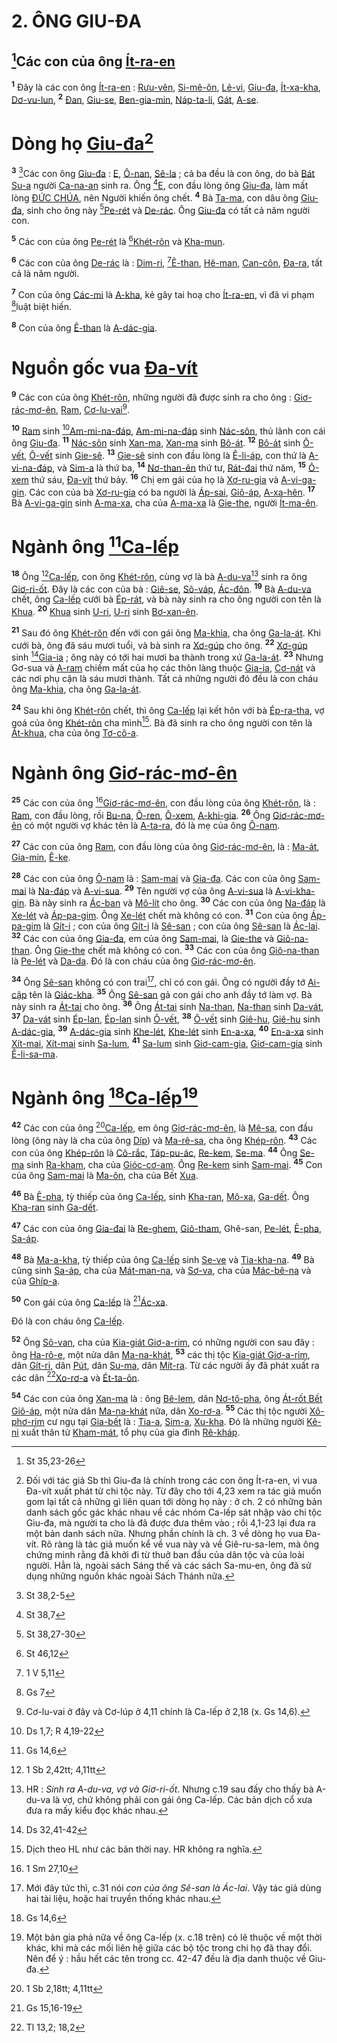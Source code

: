 # 2. ÔNG GIU-ĐA

## [^1@-89bee7ae-b70d-4fcb-9c7c-e5d1c745c6b7]Các con của ông [Ít-ra-en]()
<sup><b>1</b></sup> Đây là các con ông [Ít-ra-en]() : [Rưu-vên](), [Si-mê-ôn](), [Lê-vi](), [Giu-đa](), [Ít-xa-kha](), [Dơ-vu-lun](), <sup><b>2</b></sup> [Đan](), [Giu-se](), [Ben-gia-min](), [Náp-ta-li](), [Gát](), [A-se]().

# Dòng họ [Giu-đa]()[^1-89bee7ae-b70d-4fcb-9c7c-e5d1c745c6b7]
<sup><b>3</b></sup> [^2@-89bee7ae-b70d-4fcb-9c7c-e5d1c745c6b7]Các con ông [Giu-đa]() : [E](), [Ô-nan](), [Sê-la]() ; cả ba đều là con ông, do bà [Bát Su-a]() người [Ca-na-an]() sinh ra. Ông [^3@-89bee7ae-b70d-4fcb-9c7c-e5d1c745c6b7][E](), con đầu lòng ông [Giu-đa](), làm mất lòng [ĐỨC CHÚA](), nên Người khiến ông chết. <sup><b>4</b></sup> Bà [Ta-ma](), con dâu ông [Giu-đa](), sinh cho ông này [^4@-89bee7ae-b70d-4fcb-9c7c-e5d1c745c6b7][Pe-rét]() và [De-rác](). Ông [Giu-đa]() có tất cả năm người con.

<sup><b>5</b></sup> Các con của ông [Pe-rét]() là [^5@-89bee7ae-b70d-4fcb-9c7c-e5d1c745c6b7][Khét-rôn]() và [Kha-mun]().

<sup><b>6</b></sup> Các con của ông [De-rác]() là : [Dim-ri](), [^6@-89bee7ae-b70d-4fcb-9c7c-e5d1c745c6b7][Ê-than](), [Hê-man](), [Can-côn](), [Đa-ra](), tất cả là năm người.

<sup><b>7</b></sup> Con của ông [Các-mi]() là [A-kha](), kẻ gây tai hoạ cho [Ít-ra-en](), vì đã vi phạm [^7@-89bee7ae-b70d-4fcb-9c7c-e5d1c745c6b7]luật biệt hiến.

<sup><b>8</b></sup> Con của ông [Ê-than]() là [A-dác-gia]().

# Nguồn gốc vua [Đa-vít]()
<sup><b>9</b></sup> Các con của ông [Khét-rôn](), những người đã được sinh ra cho ông : [Giơ-rác-mơ-ên](), [Ram](), [Cơ-lu-vai]()[^2-89bee7ae-b70d-4fcb-9c7c-e5d1c745c6b7].

<sup><b>10</b></sup> [Ram]() sinh [^8@-89bee7ae-b70d-4fcb-9c7c-e5d1c745c6b7][Am-mi-na-đáp](), [Am-mi-na-đáp]() sinh [Nác-sôn](), thủ lãnh con cái ông [Giu-đa](). <sup><b>11</b></sup> [Nác-sôn]() sinh [Xan-ma](), [Xan-ma]() sinh [Bô-át](). <sup><b>12</b></sup> [Bô-át]() sinh [Ô-vết](), [Ô-vết]() sinh [Gie-sê](). <sup><b>13</b></sup> [Gie-sê]() sinh con đầu lòng là [Ê-li-áp](), con thứ là [A-vi-na-đáp](), và [Sim-a]() là thứ ba, <sup><b>14</b></sup> [Nơ-than-ên]() thứ tư, [Rát-đai]() thứ năm, <sup><b>15</b></sup> [Ô-xem]() thứ sáu, [Đa-vít]() thứ bảy. <sup><b>16</b></sup> Chị em gái của họ là [Xơ-ru-gia]() và [A-vi-ga-gin](). Các con của bà [Xơ-ru-gia]() có ba người là [Áp-sai](), [Giô-áp](), [A-xa-hên](). <sup><b>17</b></sup> Bà [A-vi-ga-gin]() sinh [A-ma-xa](), cha của [A-ma-xa]() là [Gie-the](), người [Ít-ma-ên]().

# Ngành ông [^9@-89bee7ae-b70d-4fcb-9c7c-e5d1c745c6b7][Ca-lếp]()
<sup><b>18</b></sup> Ông [^10@-89bee7ae-b70d-4fcb-9c7c-e5d1c745c6b7][Ca-lếp](), con ông [Khét-rôn](), cùng vợ là bà [A-du-va]()[^3-89bee7ae-b70d-4fcb-9c7c-e5d1c745c6b7] sinh ra ông [Giơ-ri-ốt](). Đây là các con của bà : [Giê-se](), [Sô-váp](), [Ác-đôn](). <sup><b>19</b></sup> Bà [A-du-va]() chết, ông [Ca-lếp]() cưới bà [Ép-rát](), và bà này sinh ra cho ông người con tên là [Khua](). <sup><b>20</b></sup> [Khua]() sinh [U-ri](), [U-ri]() sinh [Bơ-xan-ên]().

<sup><b>21</b></sup> Sau đó ông [Khét-rôn]() đến với con gái ông [Ma-khia](), cha ông [Ga-la-át](). Khi cưới bà, ông đã sáu mươi tuổi, và bà sinh ra [Xơ-gúp]() cho ông. <sup><b>22</b></sup> [Xơ-gúp]() sinh [^11@-89bee7ae-b70d-4fcb-9c7c-e5d1c745c6b7][Gia-ia]() ; ông này có tới hai mươi ba thành trong xứ [Ga-la-át](). <sup><b>23</b></sup> Nhưng Gơ-sua và [A-ram]() chiếm mất của họ các thôn làng thuộc [Gia-ia](), [Cơ-nát]() và các nơi phụ cận là sáu mươi thành. Tất cả những người đó đều là con cháu ông [Ma-khia](), cha ông [Ga-la-át]().

<sup><b>24</b></sup> Sau khi ông [Khét-rôn]() chết, thì ông [Ca-lếp]() lại kết hôn với bà [Ép-ra-tha](), vợ goá của ông [Khét-rôn]() cha mình[^4-89bee7ae-b70d-4fcb-9c7c-e5d1c745c6b7]. Bà đã sinh ra cho ông người con tên là [Át-khua](), cha của ông [Tơ-cô-a]().

# Ngành ông [Giơ-rác-mơ-ên]()
<sup><b>25</b></sup> Các con của ông [^12@-89bee7ae-b70d-4fcb-9c7c-e5d1c745c6b7][Giơ-rác-mơ-ên](), con đầu lòng của ông [Khét-rôn](), là : [Ram](), con đầu lòng, rồi [Bu-na](), [Ô-ren](), [Ô-xem](), [A-khi-gia](). <sup><b>26</b></sup> Ông [Giơ-rác-mơ-ên]() có một người vợ khác tên là [A-ta-ra](), đó là mẹ của ông [Ô-nam]().

<sup><b>27</b></sup> Các con của ông [Ram](), con đầu lòng của ông [Giơ-rác-mơ-ên](), là : [Ma-át](), [Gia-min](), [Ê-ke]().

<sup><b>28</b></sup> Các con của ông [Ô-nam]() là : [Sam-mai]() và [Gia-đa](). Các con của ông [Sam-mai]() là [Na-đáp]() và [A-vi-sua](). <sup><b>29</b></sup> Tên người vợ của ông [A-vi-sua]() là [A-vi-kha-gin](). Bà này sinh ra [Ác-ban]() và [Mô-lít]() cho ông. <sup><b>30</b></sup> Các con của ông [Na-đáp]() là [Xe-lét]() và [Áp-pa-gim](). Ông [Xe-lét]() chết mà không có con. <sup><b>31</b></sup> Con của ông [Áp-pa-gim]() là [Gít-i]() ; con của ông [Gít-i]() là [Sê-san]() ; con của ông [Sê-san]() là [Ác-lai](). <sup><b>32</b></sup> Các con của ông [Gia-đa](), em của ông [Sam-mai](), là [Gie-the]() và [Giô-na-than](). Ông [Gie-the]() chết mà không có con. <sup><b>33</b></sup> Các con của ông [Giô-na-than]() là [Pe-lét]() và [Da-da](). Đó là con cháu của ông [Giơ-rác-mơ-ên]().

<sup><b>34</b></sup> Ông [Sê-san]() không có con trai[^5-89bee7ae-b70d-4fcb-9c7c-e5d1c745c6b7], chỉ có con gái. Ông có người đầy tớ [Ai-cập]() tên là [Giác-kha](). <sup><b>35</b></sup> Ông [Sê-san]() gả con gái cho anh đầy tớ làm vợ. Bà này sinh ra [Át-tai]() cho ông. <sup><b>36</b></sup> Ông [Át-tai]() sinh [Na-than](), [Na-than]() sinh [Da-vát](), <sup><b>37</b></sup> [Da-vát]() sinh [Ép-lan](), [Ép-lan]() sinh [Ô-vết](), <sup><b>38</b></sup> [Ô-vết]() sinh [Giê-hu](), [Giê-hu]() sinh [A-dác-gia](), <sup><b>39</b></sup> [A-dác-gia]() sinh [Khe-lét](), [Khe-lét]() sinh [En-a-xa](), <sup><b>40</b></sup> [En-a-xa]() sinh [Xít-mai](), [Xít-mai]() sinh [Sa-lum](), <sup><b>41</b></sup> [Sa-lum]() sinh [Giơ-cam-gia](), [Giơ-cam-gia]() sinh [Ê-li-sa-ma]().

# Ngành ông [^13@-89bee7ae-b70d-4fcb-9c7c-e5d1c745c6b7][Ca-lếp]()[^6-89bee7ae-b70d-4fcb-9c7c-e5d1c745c6b7]
<sup><b>42</b></sup> Các con của ông [^14@-89bee7ae-b70d-4fcb-9c7c-e5d1c745c6b7][Ca-lếp](), em ông [Giơ-rác-mơ-ên](), là [Mê-sa](), con đầu lòng (ông này là cha của ông [Díp]()) và [Ma-rê-sa](), cha ông [Khép-rôn](). <sup><b>43</b></sup> Các con của ông [Khép-rôn]() là [Cô-rắc](), [Táp-pu-ác](), [Re-kem](), [Se-ma](). <sup><b>44</b></sup> Ông [Se-ma]() sinh [Ra-kham](), cha của [Gióc-cơ-am](). Ông [Re-kem]() sinh [Sam-mai](). <sup><b>45</b></sup> Con của ông [Sam-mai]() là [Ma-ôn](), cha của Bết [Xua]().

<sup><b>46</b></sup> Bà [Ê-pha](), tỳ thiếp của ông [Ca-lếp](), sinh [Kha-ran](), [Mô-xa](), [Ga-dết](). Ông [Kha-ran]() sinh [Ga-dết]().

<sup><b>47</b></sup> Các con của ông [Gia-đai]() là [Re-ghem](), [Giô-tham](), Ghê-san, [Pe-lét](), [Ê-pha](), [Sa-áp]().

<sup><b>48</b></sup> Bà [Ma-a-kha](), tỳ thiếp của ông [Ca-lếp]() sinh [Se-ve]() và [Tia-kha-na](). <sup><b>49</b></sup> Bà cũng sinh [Sa-áp](), cha của [Mát-man-na](), và [Sơ-va](), cha của [Mác-bê-na]() và của [Ghíp-a]().

<sup><b>50</b></sup> Con gái của ông [Ca-lếp]() là [^15@-89bee7ae-b70d-4fcb-9c7c-e5d1c745c6b7][Ác-xa]().

Đó là con cháu ông [Ca-lếp]().

<sup><b>52</b></sup> Ông [Sô-van](), cha của [Kia-giát Giơ-a-rim](), có những người con sau đây : ông [Ha-rô-e](), một nửa dân [Ma-na-khát](), <sup><b>53</b></sup> các thị tộc [Kia-giát Giơ-a-rim](), dân [Gít-ri](), dân [Pút](), dân [Su-ma](), dân [Mít-ra](). Từ các người ấy đã phát xuất ra các dân [^17@-89bee7ae-b70d-4fcb-9c7c-e5d1c745c6b7][Xo-rơ-a]() và [Ét-ta-ôn]().

<sup><b>54</b></sup> Các con của ông [Xan-ma]() là : ông [Bê-lem](), dân [Nơ-tô-pha](), ông [Át-rốt Bết Giô-áp](), một nửa dân [Ma-na-khát]() nữa, dân [Xo-rơ-a](). <sup><b>55</b></sup> Các thị tộc người [Xô-phơ-rim]() cư ngụ tại [Gia-bết]() là : [Tia-a](), [Sim-a](), [Xu-kha](). Đó là những người [Kê-ni]() xuất thân từ [Kham-mát](), tổ phụ của gia đình [Rê-kháp]().

[^1-89bee7ae-b70d-4fcb-9c7c-e5d1c745c6b7]: Đối với tác giả Sb thì Giu-đa là chính trong các con ông Ít-ra-en, vì vua Đa-vít xuất phát từ chi tộc này. Từ đây cho tới 4,23 xem ra tác giả muốn gom lại tất cả những gì liên quan tới dòng họ này : ở ch. 2 có những bản danh sách gốc gác khác nhau về các nhóm Ca-lếp sát nhập vào chi tộc Giu-đa, mà người ta cho là đã được đưa thêm vào ; rồi 4,1-23 lại đưa ra một bản danh sách nữa. Nhưng phần chính là ch. 3 về dòng họ vua Đa-vít. Rõ ràng là tác giả muốn kể về vua này và về Giê-ru-sa-lem, mà ông chứng minh rằng đã khởi đi từ thuở ban đầu của dân tộc và của loài người. Hẳn là, ngoài sách Sáng thế và các sách Sa-mu-en, ông đã sử dụng những nguồn khác ngoài Sách Thánh nữa.
[^2-89bee7ae-b70d-4fcb-9c7c-e5d1c745c6b7]: Cơ-lu-vai ở đây và Cơ-lúp ở 4,11 chính là Ca-lếp ở 2,18 (x. Gs 14,6).
[^3-89bee7ae-b70d-4fcb-9c7c-e5d1c745c6b7]: HR : *Sinh ra A-du-va, vợ và Giơ-ri-ốt*. Nhưng c.19 sau đấy cho thấy bà A-du-va là vợ, chứ không phải con gái ông Ca-lếp. Các bản dịch cổ xưa đưa ra mấy kiểu đọc khác nhau.
[^4-89bee7ae-b70d-4fcb-9c7c-e5d1c745c6b7]: Dịch theo HL như các bản thời nay. HR không ra nghĩa.
[^5-89bee7ae-b70d-4fcb-9c7c-e5d1c745c6b7]: Mới đây tức thì, c.31 nói *con của ông Sê-san là Ác-lai*. Vậy tác giả dùng hai tài liệu, hoặc hai truyền thống khác nhau.
[^6-89bee7ae-b70d-4fcb-9c7c-e5d1c745c6b7]: Một bản gia phả nữa về ông Ca-lếp (x. c.18 trên) có lẽ thuộc về một thời khác, khi mà các mối liên hệ giữa các bộ tộc trong chi họ đã thay đổi. Nên để ý : hầu hết các tên trong cc. 42-47 đều là địa danh thuộc về Giu-đa.
[^1@-89bee7ae-b70d-4fcb-9c7c-e5d1c745c6b7]: St 35,23-26
[^2@-89bee7ae-b70d-4fcb-9c7c-e5d1c745c6b7]: St 38,2-5
[^3@-89bee7ae-b70d-4fcb-9c7c-e5d1c745c6b7]: St 38,7
[^4@-89bee7ae-b70d-4fcb-9c7c-e5d1c745c6b7]: St 38,27-30
[^5@-89bee7ae-b70d-4fcb-9c7c-e5d1c745c6b7]: St 46,12
[^6@-89bee7ae-b70d-4fcb-9c7c-e5d1c745c6b7]: 1 V 5,11
[^7@-89bee7ae-b70d-4fcb-9c7c-e5d1c745c6b7]: Gs 7
[^8@-89bee7ae-b70d-4fcb-9c7c-e5d1c745c6b7]: Ds 1,7; R 4,19-22
[^9@-89bee7ae-b70d-4fcb-9c7c-e5d1c745c6b7]: Gs 14,6
[^10@-89bee7ae-b70d-4fcb-9c7c-e5d1c745c6b7]: 1 Sb 2,42tt; 4,11tt
[^11@-89bee7ae-b70d-4fcb-9c7c-e5d1c745c6b7]: Ds 32,41-42
[^12@-89bee7ae-b70d-4fcb-9c7c-e5d1c745c6b7]: 1 Sm 27,10
[^13@-89bee7ae-b70d-4fcb-9c7c-e5d1c745c6b7]: Gs 14,6
[^14@-89bee7ae-b70d-4fcb-9c7c-e5d1c745c6b7]: 1 Sb 2,18tt; 4,11tt
[^15@-89bee7ae-b70d-4fcb-9c7c-e5d1c745c6b7]: Gs 15,16-19
[^17@-89bee7ae-b70d-4fcb-9c7c-e5d1c745c6b7]: Tl 13,2; 18,2